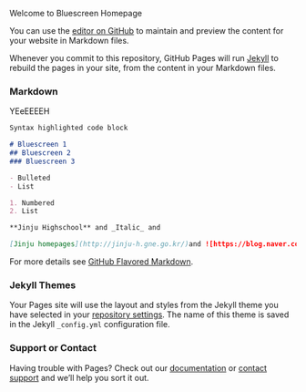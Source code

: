 Welcome to Bluescreen Homepage

You can use the [editor on GitHub](https://github.com/lty3323/lty3323.github.io/edit/master/README.md) to maintain and preview the content for your website in Markdown files.

Whenever you commit to this repository, GitHub Pages will run [Jekyll](https://jekyllrb.com/) to rebuild the pages in your site, from the content in your Markdown files.

### Markdown

YEeEEEEH

```markdown
Syntax highlighted code block

# Bluescreen 1  
## Bluescreen 2
### Bluescreen 3

- Bulleted
- List

1. Numbered
2. List

**Jinju Highschool** and _Italic_ and 

[Jinju homepages](http://jinju-h.gne.go.kr/)and ![https://blog.naver.com/bshsnr90/70132460665](src)
```

For more details see [GitHub Flavored Markdown](https://guides.github.com/features/mastering-markdown/).

### Jekyll Themes

Your Pages site will use the layout and styles from the Jekyll theme you have selected in your [repository settings](https://github.com/lty3323/lty3323.github.io/settings). The name of this theme is saved in the Jekyll `_config.yml` configuration file.

### Support or Contact

Having trouble with Pages? Check out our [documentation](https://help.github.com/categories/github-pages-basics/) or [contact support](https://github.com/contact) and we’ll help you sort it out.
